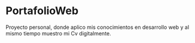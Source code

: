 # PortafolioWeb
Proyecto personal, donde aplico mis conocimientos en desarrollo web y al mismo tiempo muestro mi Cv digitalmente.
